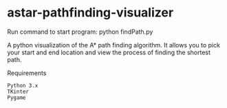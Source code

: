 # astar-pathfinding-visualizer

Run command to start program: python findPath.py

A python visualization of the A* path finding algorithm. It allows you to pick your start and end location and view the process of finding the shortest path.

Requirements

    Python 3.x
    TKinter
    Pygame
